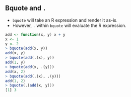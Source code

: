 ## Bquote and `.`

* `bquote` will take an R expression and render it as-is.
* However, `.` within `bquote` will evaluate the R expression.

```R
add <- function(x, y) x + y
x <- 1
y <- 2
> bquote(add(x, y))
add(x, y)
> bquote(add(.(x), y))
add(1, y)
> bquote(add(x, .(y)))
add(x, 2)
> bquote(add(.(x), .(y)))
add(1, 2)
> bquote(.(add(x, y)))
[1] 3
```
